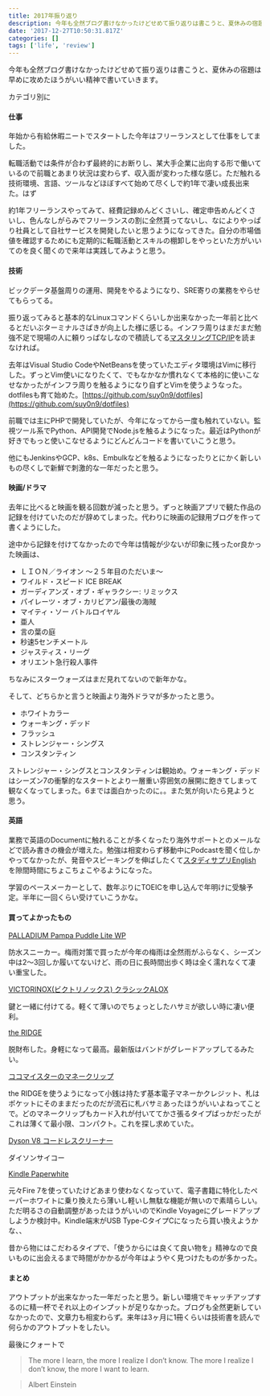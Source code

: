 ```yaml
---
title: 2017年振り返り
description: 今年も全然ブログ書けなかったけどせめて振り返りは書こうと、夏休みの宿題は早めに攻めたほうがいい精神で書いていきます。
date: '2017-12-27T10:50:31.817Z'
categories: []
tags: ['life', 'review']
---
```


今年も全然ブログ書けなかったけどせめて振り返りは書こうと、夏休みの宿題は早めに攻めたほうがいい精神で書いていきます。

カテゴリ別に

#### 仕事

年始から有給休暇ニートでスタートした今年はフリーランスとして仕事をしてました。

転職活動では条件が合わず最終的にお断りし、某大手企業に出向する形で働いているので前職とあまり状況は変わらず、収入面が変わった様な感じ。ただ触れる技術環境、言語、ツールなどほぼすべて始めて尽くしで約1年で凄い成長出来た。はず

約1年フリーランスやってみて、経費記録めんどくさいし、確定申告めんどくさいし、色んなしがらみでフリーランスの割に全然貰ってないし、なによりやっぱり社員として自社サービスを開発したいと思うようになってきた。自分の市場価値を確認するためにも定期的に転職活動とスキルの棚卸しをやっといた方がいいてのを良く聞くので来年は実践してみようと思う。

#### 技術

ビックデータ基盤周りの運用、開発をやるようになり、SRE寄りの業務をやらせてもらってる。

振り返ってみると基本的なLinuxコマンドくらいしか出来なかった一年前と比べるとだいぶターミナルさばきが向上した様に感じる。インフラ周りはまだまだ勉強不足で現場の人に頼りっぱなしなので積読してる[マスタリングTCP/IP](https://www.amazon.co.jp/%E3%83%9E%E3%82%B9%E3%82%BF%E3%83%AA%E3%83%B3%E3%82%B0TCP-IP-%E5%85%A5%E9%96%80%E7%B7%A8-%E7%AC%AC5%E7%89%88-%E7%AB%B9%E4%B8%8B/dp/4274068765)を読まなければ。

去年はVisual Studio CodeやNetBeansを使っていたエディタ環境はVimに移行した。ずっとVim使いになりたくて、でもなかなか慣れなくて本格的に使いこなせなかったがインフラ周りを触るようになり自ずとVimを使うようなった。dotfilesも育て始めた。[https://github.com/suy0n9/dotfiles](https://github.com/suy0n9/dotfiles)

前職では主にPHPで開発していたが、今年になってから一度も触れていない。監視ツール系でPython、API開発でNode.jsを触るようになった。最近はPythonが好きでもっと使いこなせるようにどんどんコードを書いていこうと思う。

他にもJenkinsやGCP、k8s、Embulkなどを触るようになったりとにかく新しいもの尽くしで新鮮で刺激的な一年だったと思う。

#### 映画/ドラマ

去年に比べると映画を観る回数が減ったと思う。ずっと映画アプリで観た作品の記録を付けていたのだが辞めてしまった。代わりに映画の記録用ブログを作って書くようにした。

途中から記録を付けてなかったので今年は情報が少ないが印象に残ったor良かった映画は、

*   ＬＩＯＮ／ライオン ～２５年目のただいま～
*   ワイルド・スピード ICE BREAK
*   ガーディアンズ・オブ・ギャラクシー: リミックス
*   パイレーツ・オブ・カリビアン/最後の海賊
*   マイティ・ソー バトルロイヤル
*   亜人
*   言の葉の庭
*   秒速5センチメートル
*   ジャスティス・リーグ
*   オリエント急行殺人事件

ちなみにスターウォーズはまだ見れてないので新年かな。

そして、どちらかと言うと映画より海外ドラマが多かったと思う。

*   ホワイトカラー
*   ウォーキング・デッド
*   フラッシュ
*   ストレンジャー・シングス
*   コンスタンティン

ストレンジャー・シングスとコンスタンティンは観始め。ウォーキング・デッドはシーズン7の衝撃的なスタートとより一層重い雰囲気の展開に飽きてしまって観なくなってしまった。6までは面白かったのに。。また気が向いたら見ようと思う。

#### 英語

業務で英語のDocumentに触れることが多くなったり海外サポートとのメールなどで読み書きの機会が増えた。勉強は相変わらず移動中にPodcastを聞く位しかやってなかったが、発音やスピーキングを伸ばしたくて[スタディサプリEnglish](https://eigosapuri.jp/usage/conversation/)を隙間時間にちょこちょこやるようになった。

学習のペースメーカーとして、数年ぶりにTOEICを申し込んで年明けに受験予定。半年に一回くらい受けていこうかな。

#### 買ってよかったもの

[PALLADIUM Pampa Puddle Lite WP](http://www.oshmans-online.jp/shop/g/g4038032901/)

防水スニーカー。梅雨対策で買ったが今年の梅雨は全然雨がふらなく、シーズン中は2〜3回しか履いてないけど、雨の日に長時間出歩く時は全く濡れなくて凄い重宝した。

[VICTORINOX(ビクトリノックス) クラシックALOX](https://www.amazon.co.jp/VICTORINOX-%E3%83%93%E3%82%AF%E3%83%88%E3%83%AA%E3%83%8E%E3%83%83%E3%82%AF%E3%82%B9-%E3%82%AF%E3%83%A9%E3%82%B7%E3%83%83%E3%82%AFALOX-%E4%BF%9D%E8%A8%BC%E6%9B%B8%E4%BB%98-0-622126/dp/B000AR79PC/ref=pd_lpo_vtph_200_tr_t_2?_encoding=UTF8&psc=1&refRID=3HCQGYW26THD7FXSFD6Y)

鍵と一緒に付けてる。軽くて薄いのでちょっとしたハサミが欲しい時に凄い便利。

[the RIDGE](http://ridgewallet.jp/products/carbonfiber/carbon-fiber-new-cashstrap.html)

脱財布した。身軽になって最高。最新版はバンドがグレードアップしてるみたい。

[ココマイスターのマネークリップ](http://cocomeister.jp/store/goods/goods.aspx?goods=45014046)

the RIDGEを使うようになって小銭は持たず基本電子マネーかクレジット、札はポケットにそのままだったのだが流石に札バサミあったほうがいいよねってことで。どのマネークリップもカード入れが付いててかさ張るタイプばっかだったがこれは薄くて最小限、コンパクト。これを探し求めていた。

[Dyson V8 コードレスクリーナー](https://www.dyson.co.jp/dyson-vacuums/cordless/dyson-v8/features-jpn.aspx)

ダイソンサイコー

[Kindle Paperwhite](https://www.amazon.co.jp/Amazon-DP75SDI-Kindle-Paperwhite-%E3%80%81%E3%83%96%E3%83%A9%E3%83%83%E3%82%AF%E3%80%81%E3%82%AD%E3%83%A3%E3%83%B3%E3%83%9A%E3%83%BC%E3%83%B3%E6%83%85%E5%A0%B1%E3%81%A4%E3%81%8D/dp/B00QJDQM9U)

元々Fire 7を使っていたけどあまり使わなくなっていて、電子書籍に特化したペーパーホワイトに乗り換えたら薄いし軽いし無駄な機能が無いので素晴らしい。ただ明るさの自動調整があったほうがいいのでKindle Voyageにグレードアップしようか検討中。Kindle端末がUSB Type-CタイプCになったら買い換えようかな、、

昔から物にはこだわるタイプで、「使うからには良くて良い物を」精神なので良いものに出会えるまで時間がかかるが今年はようやく見つけたものが多かった。

#### まとめ

アウトプットが出来なかった一年だったと思う。新しい環境でキャッチアップするのに精一杯でそれ以上のインプットが足りなかった。ブログも全然更新していなかったので、文章力も相変わらず。来年は3ヶ月に1冊くらいは技術書を読んで何らかのアウトプットをしたい。

最後にクォートで

> The more I learn, the more I realize I don’t know. The more I realize I don’t know, the more I want to learn.

> Albert Einstein
